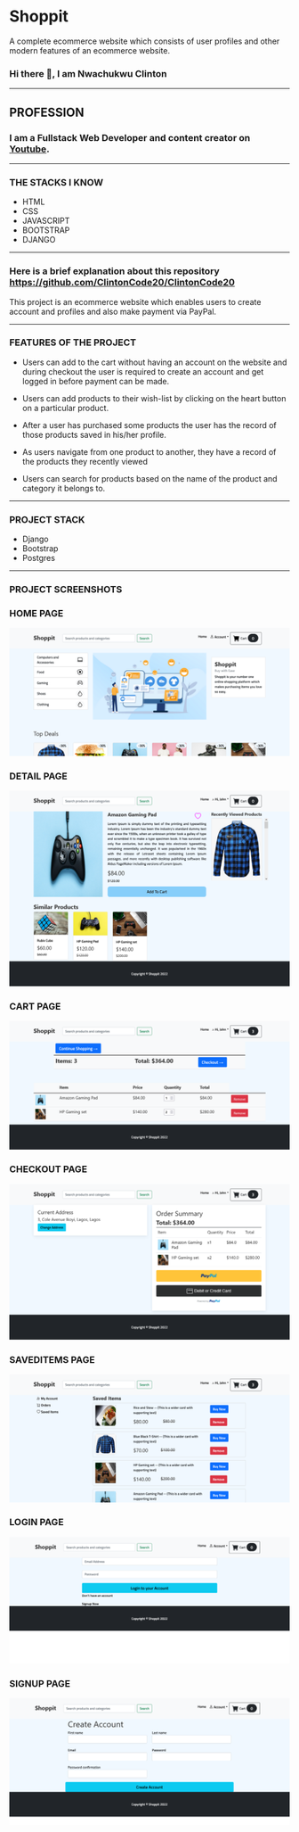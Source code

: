 # Shoppit
A complete ecommerce website which consists of user profiles and other modern features of an ecommerce website.

### Hi there 👋, I am Nwachukwu Clinton
__________________________________________

## **PROFESSION**
### I am a Fullstack Web Developer and content creator on [Youtube](https://www.youtube.com/c/CodeWithClinton/videos).
___________________________________________

### **THE STACKS I KNOW**
- HTML
- CSS
- JAVASCRIPT
- BOOTSTRAP
- DJANGO
_____________________________________________

### Here is a brief explanation about this repository <https://github.com/ClintonCode20/ClintonCode20>
This project is an ecommerce website which enables users to create account and profiles and also make payment via PayPal.
_________________________________________________________________

### FEATURES OF THE PROJECT
- Users can add to the cart without having an account on the website and during checkout the user is required to create an account and get logged in before payment     can be made.

- Users can add products to their wish-list by clicking on the heart button on a particular product.

- After a user has purchased some products the user has the record of those products saved in his/her profile.

- As users navigate from one product to another, they have a record of the products they recently viewed

- Users can search for products based on the name of the product and category it belongs to.
________________________________________________

### PROJECT STACK
- Django
- Bootstrap
- Postgres
_____________________________________________

### PROJECT SCREENSHOTS

### HOME PAGE

![alt text](https://github.com/ClintonCode20/ClintonCode20/blob/main/shots/home.png)


### DETAIL PAGE

![alt text](https://github.com/ClintonCode20/ClintonCode20/blob/main/shots/detail.png)


### CART PAGE

![alt text](https://github.com/ClintonCode20/ClintonCode20/blob/main/shots/cart.png)


### CHECKOUT PAGE

![alt text](https://github.com/ClintonCode20/ClintonCode20/blob/main/shots/checkout.png)


### SAVEDITEMS PAGE

![alt text](https://github.com/ClintonCode20/ClintonCode20/blob/main/shots/saveditems.png)


### LOGIN PAGE

![alt text](https://github.com/ClintonCode20/ClintonCode20/blob/main/shots/login.png)


### SIGNUP PAGE

![alt text](https://github.com/ClintonCode20/ClintonCode20/blob/main/shots/register.png)



